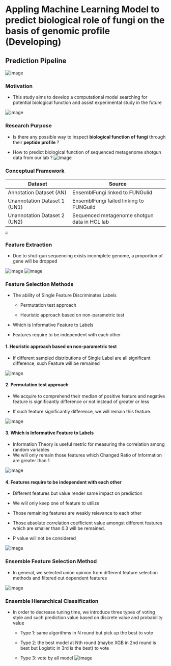 # **Appling Machine Learning Model to predict biological role of fungi on the basis of genomic profile (Developing)**

## Prediction Pipeline
![image](https://github.com/DanyelleJhang/Appling-Machine-Learning-Model-to-predict-biological-role-of-fungi-on-the-basis-of-genomic-profile/blob/main/Pic/Main_Pipeline.png)


### Motivation

- This study aims to develop a computational model searching for potential biological function and assist experimental study in the future

![image](https://github.com/DanyelleJhang/Appling-Machine-Learning-Model-to-predict-biological-role-of-fungi-on-the-basis-of-genomic-profile/blob/main/WorkLog/Pic/Main_Pipeline.png)

### Research Purpose

- Is there any possible way to inspect **biological function of** **fungi** through their **peptide** **profile** ?

- How to predict biological function of sequenced metagenome shotgun data from our lab ?
![image](https://github.com/DanyelleJhang/Appling-Machine-Learning-Model-to-predict-biological-role-of-fungi-on-the-basis-of-genomic-profile/blob/main/WorkLog/Pic/Research_Purpose.png)

### Conceptual Framework

| Dataset                      | Source                                       |
| ---------------------------- | -------------------------------------------- |
| Annotation Dataset (AN)      | EnsemblFungi linked to FUNGulid              |
| Unannotation Dataset 1 (UN1) | EnsemblFungi failed linking to FUNGuild      |
| Unannotation Dataset 2 (UN2) | Sequenced metagenome shotgun data in HCL lab |

<img src="C:\Users\fabia\Local_Work\Open_Repository\Pic\Conceptual_Framework.png" style="zoom: 50%;" />

###  Feature Extraction

- Due to shut-gun sequencing exists incomplete genome, a proportion of gene will be dropped

![image](https://github.com/DanyelleJhang/Appling-Machine-Learning-Model-to-predict-biological-role-of-fungi-on-the-basis-of-genomic-profile/blob/main/WorkLog/Pic/Feature_Extraction_1.png)
![image](https://github.com/DanyelleJhang/Appling-Machine-Learning-Model-to-predict-biological-role-of-fungi-on-the-basis-of-genomic-profile/blob/main/WorkLog/Pic/Feature_Extraction_2.png)


###  Feature Selection Methods

- The ability of Single Feature Discriminates Labels

  - Permutation test approach 

  -  Heuristic approach based on non-parametric test

- Which is Informative Feature to Labels

- Features require to be independent with each other

#### 1. Heuristic approach based on non-parametric test

- If different sampled distributions of Single Label are all significant difference, such Feature will be remained

![image](https://github.com/DanyelleJhang/Appling-Machine-Learning-Model-to-predict-biological-role-of-fungi-on-the-basis-of-genomic-profile/blob/main/WorkLog/Pic/Discrimination.png)

#### 2. Permutation test approach 

- We acquire to comprehend their median of positive feature and negative feature is significantly difference or not instead of greater or less

- If such feature significantly difference, we will remain this feature.

![image](https://github.com/DanyelleJhang/Appling-Machine-Learning-Model-to-predict-biological-role-of-fungi-on-the-basis-of-genomic-profile/blob/main/WorkLog/Pic/Permutation_Test.png)

#### 3. Which is Informative Feature to Labels

- Information Theory is useful metric for measuring the correlation among random variables
- We will only remain those features which Changed Ratio of Information are greater than 1

![image](https://github.com/DanyelleJhang/Appling-Machine-Learning-Model-to-predict-biological-role-of-fungi-on-the-basis-of-genomic-profile/blob/main/WorkLog/Pic/Information.png)

#### 4. Features require to be independent with each other

- Different features but value render same impact on prediction

- We will only keep one of feature to utilize

- Those remaining features are weakly relevance to each other

- Those absolute correlation coefficient value amongst different features which are smaller than 0.3 will be remained.

- P value will not be considered

![image](https://github.com/DanyelleJhang/Appling-Machine-Learning-Model-to-predict-biological-role-of-fungi-on-the-basis-of-genomic-profile/blob/main/WorkLog/Pic/Independent.png)

### Ensemble Feature Selection Method
- In general, we selected union opinion from different feature selection methods and filtered out dependent features

![image](https://github.com/DanyelleJhang/Appling-Machine-Learning-Model-to-predict-biological-role-of-fungi-on-the-basis-of-genomic-profile/blob/main/WorkLog/Pic/ESMBLE_FS.png)

### Ensemble Hierarchical Classification
- In order to decrease tuning time, we introduce three types of voting style and such prediction value based on discrete value and probability value

  - Type 1: same algorithms in N round but pick up the best to vote

  - Type 2: the best model at Nth round (maybe XGB in 2nd round is best but Logistic in 3rd is the best) to vote

  - Type 3: vote by all model
![image](https://github.com/DanyelleJhang/Appling-Machine-Learning-Model-to-predict-biological-role-of-fungi-on-the-basis-of-genomic-profile/blob/main/WorkLog/Pic/Hierarchical_Classification.png)
